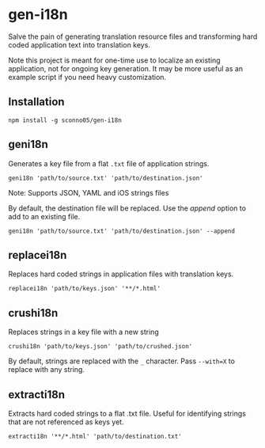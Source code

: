 # gen-i18n

Salve the pain of generating translation resource files and transforming hard coded application text into translation keys.

Note this project is meant for one-time use to localize an existing application, not for ongoing key generation.  It may be more useful as an example script if you need heavy customization.

## Installation

`npm install -g sconno05/gen-i18n`

## geni18n

Generates a key file from a flat `.txt` file of application strings.

`geni18n 'path/to/source.txt' 'path/to/destination.json'`

Note: Supports JSON, YAML and iOS strings files

By default, the destination file will be replaced.  Use the *append* option to add to an existing file.

`geni18n 'path/to/source.txt' 'path/to/destination.json' --append`

## replacei18n

Replaces hard coded strings in application files with translation keys.

`replacei18n 'path/to/keys.json' '**/*.html'`

## crushi18n

Replaces strings in a key file with a new string

`crushi18n 'path/to/keys.json' 'path/to/crushed.json'`

By default, strings are replaced with the `_` character.  Pass `--with=X` to replace with any string.

## extracti18n

Extracts hard coded strings to a flat .txt file. Useful for identifying strings that are not referenced as keys yet.

`extracti18n '**/*.html' 'path/to/destination.txt'`